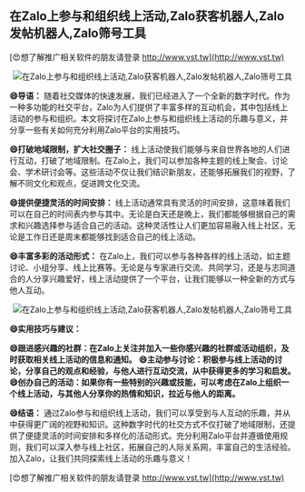 ## **在Zalo上参与和组织线上活动,Zalo获客机器人,Zalo发帖机器人,Zalo筛号工具**

[😍想了解推广相关软件的朋友请登录 http://www.vst.tw](http://www.vst.tw)

 <center><img src="https://vst.tw/MP4/tuiguang/png/1.png" alt="在Zalo上参与和组织线上活动,Zalo获客机器人,Zalo发帖机器人,Zalo筛号工具"></center>

**😄导语：**
随着社交媒体的快速发展，我们已经进入了一个全新的数字时代。作为一种多功能的社交平台，Zalo为人们提供了丰富多样的互动机会，其中包括线上活动的参与和组织。本文将探讨在Zalo上参与和组织线上活动的乐趣与意义，并分享一些有关如何充分利用Zalo平台的实用技巧。

**😄打破地域限制，扩大社交圈子：**
线上活动使我们能够与来自世界各地的人们进行互动，打破了地域限制。在Zalo上，我们可以参加各种主题的线上聚会、讨论会、学术研讨会等。这些活动不仅让我们结识新朋友，还能够拓展我们的视野，了解不同文化和观点，促进跨文化交流。

**😄提供便捷灵活的时间安排：**
线上活动通常具有灵活的时间安排，这意味着我们可以在自己的时间表内参与其中。无论是白天还是晚上，我们都能够根据自己的需求和兴趣选择参与适合自己的活动。这种灵活性让人们更加容易融入线上社区，无论是工作日还是周末都能够找到适合自己的线上活动。

**😄丰富多彩的活动形式：**
在Zalo上，我们可以参与各种各样的线上活动，如主题讨论、小组分享、线上比赛等。无论是与专家进行交流、共同学习，还是与志同道合的人分享兴趣爱好，线上活动提供了一个平台，让我们能够以一种全新的方式与他人互动。

 <center><img src="https://vst.tw/MP4/tuiguang/png/0.png" alt="在Zalo上参与和组织线上活动,Zalo获客机器人,Zalo发帖机器人,Zalo筛号工具"></center>

**😄实用技巧与建议：**

**😄跟进感兴趣的社群：在Zalo上关注并加入一些你感兴趣的社群或活动组织，及时获取相关线上活动的信息和通知。**
**😄主动参与讨论：积极参与线上活动的讨论，分享自己的观点和经验，与他人进行互动交流，从中获得更多的学习和启发。**
**😄创办自己的活动：如果你有一些特别的兴趣或技能，可以考虑在Zalo上组织一个线上活动，与其他人分享你的热情和知识，拉近与他人的距离。**

**😄结语：**
通过Zalo参与和组织线上活动，我们可以享受到与人互动的乐趣，并从中获得更广阔的视野和知识。这种数字时代的社交方式不仅打破了地域限制，还提供了便捷灵活的时间安排和多样化的活动形式。充分利用Zalo平台并遵循使用规则，我们可以深入参与线上社区，拓展自己的人际关系网，丰富自己的生活经验。加入Zalo，让我们共同探索线上活动的乐趣与意义！

[😍想了解推广相关软件的朋友请登录 http://www.vst.tw](http://www.vst.tw)



